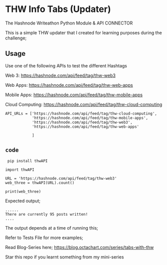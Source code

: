 # THW Info Tabs (Updater)
The Hashnode Writeathon Python Module &amp; API CONNECTOR

This is a simple THW updater that I created for learning purposes during the challenge;

## Usage

Use one of the following APIs to test the different Hashtags

Web 3: https://hashnode.com/api/feed/tag/thw-web3

Web Apps: https://hashnode.com/api/feed/tag/thw-web-apps

Mobile Apps: https://hashnode.com/api/feed/tag/thw-mobile-apps 

Cloud Computing: https://hashnode.com/api/feed/tag/thw-cloud-computing

```
API_URLs = ['https://hashnode.com/api/feed/tag/thw-cloud-computing',
            'https://hashnode.com/api/feed/tag/thw-mobile-apps',
            'https://hashnode.com/api/feed/tag/thw-web3',
            'https://hashnode.com/api/feed/tag/thw-web-apps'
            
            ]
```

## ```code```

``` pip install thwAPI```

```
import thwAPI

URL = 'https://hashnode.com/api/feed/tag/thw-web3'
web_three = thwAPI(URL).count()

print(web_three)
```

Expected output;

```
......
There are currently 95 posts written!
....

```

The output depends at a time of running this;

Refer to Tests File for more examples;

Read Blog-Series here; https://blog.octachart.com/series/tabs-with-thw

Star this repo if you learnt something from my mini-series
